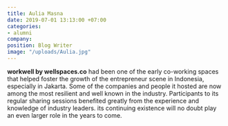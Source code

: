 ```yaml
---
title: Aulia Masna
date: 2019-07-01 13:13:00 +07:00
categories:
- alumni
company: 
position: Blog Writer
image: "/uploads/Aulia.jpg"
---
```


**workwell by wellspaces.co** had been one of the early co-working spaces that helped foster the growth of the entrepreneur scene in Indonesia, especially in Jakarta. Some of the companies and people it hosted are now among the most resilient and well known in the industry. Participants to its regular sharing sessions benefited greatly from the experience and knowledge of industry leaders. its continuing existence will no doubt play an even larger role in the years to come.